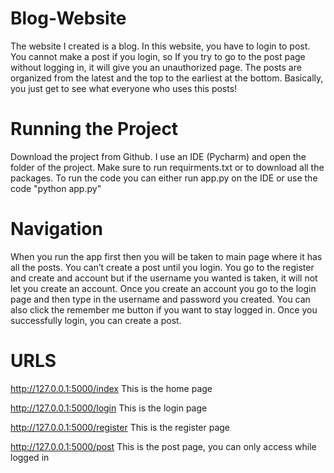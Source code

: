 # Blog-Website
The website I created is a blog. In this website, you have to login to post. 
You cannot make a post if you login, so If you try to go to the post page without logging in, it will give you an unauthorized page. 
The posts are organized from the latest and the top to the earliest at the bottom. 
Basically, you just get to see what everyone who uses this posts!

# Running the Project
Download the project from Github. I use an IDE (Pycharm) and open the folder of the project.
Make sure to run requirments.txt or to download all the packages.
To run the code you can either run app.py on the IDE or use the code "python app.py"

# Navigation
When you run the app first then you will be taken to main page where it has all the posts. You can’t create a post until you login.
You go to the register and create and account but if the username you wanted is taken, it will not let you create an account.
Once you create an account you go to the login page and then type in the username and password you created.
You can also click the remember me button if you want to stay logged in. Once you successfully login, you can create a post.

# URLS
http://127.0.0.1:5000/index  This is the home page

http://127.0.0.1:5000/login   This is the login page

http://127.0.0.1:5000/register   This is the register page

http://127.0.0.1:5000/post   This is the post page, you can only access while logged in
